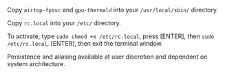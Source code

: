 Copy `airtop-fpsvc` and `gpu-thermald` into your `/usr/local/sbin/` directory.

Copy `rc.local` into your `/etc/` directory.



To activate, type `sudo chmod +x /etc/rc.local`, press [ENTER], then `sudo /etc/rc.local`, [ENTER], then exit the terminal window.



Persistence and aliasing available at user discretion and dependent on system architecture.
